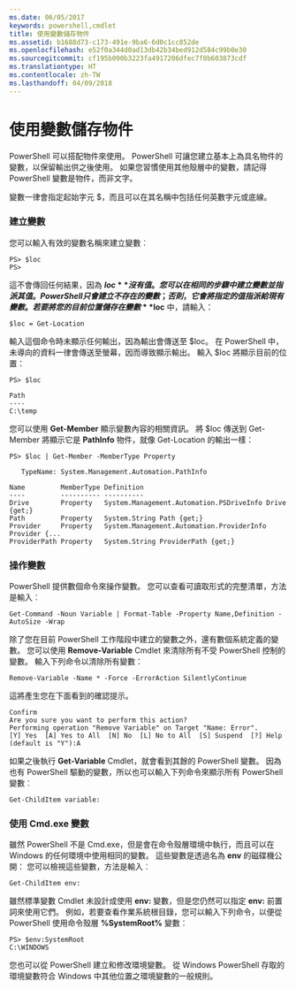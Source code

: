 ```yaml
---
ms.date: 06/05/2017
keywords: powershell,cmdlet
title: 使用變數儲存物件
ms.assetid: b1688d73-c173-491e-9ba6-6d0c1cc852de
ms.openlocfilehash: e52f0a344d0ad13db42b34bed912d584c99b0e30
ms.sourcegitcommit: cf195b090b3223fa4917206dfec7f0b603873cdf
ms.translationtype: HT
ms.contentlocale: zh-TW
ms.lasthandoff: 04/09/2018
---
```

# <a name="using-variables-to-store-objects"></a>使用變數儲存物件
PowerShell 可以搭配物件來使用。 PowerShell 可讓您建立基本上為具名物件的變數，以保留輸出供之後使用。 如果您習慣使用其他殼層中的變數，請記得 PowerShell 變數是物件，而非文字。

變數一律會指定起始字元 $，而且可以在其名稱中包括任何英數字元或底線。

### <a name="creating-a-variable"></a>建立變數
您可以輸入有效的變數名稱來建立變數︰

```
PS> $loc
PS>
```

這不會傳回任何結果，因為 **$loc** 沒有值。 您可以在相同的步驟中建立變數並指派其值。 PowerShell 只會建立不存在的變數；否則，它會將指定的值指派給現有變數。 若要將您的目前位置儲存在變數 **$loc** 中，請輸入：

```
$loc = Get-Location
```

輸入這個命令時未顯示任何輸出，因為輸出會傳送至 $loc。 在 PowerShell 中，未導向的資料一律會傳送至螢幕，因而導致顯示輸出。 輸入 $loc 將顯示目前的位置：

```
PS> $loc

Path
----
C:\temp
```

您可以使用 **Get-Member** 顯示變數內容的相關資訊。 將 $loc 傳送到 Get-Member 將顯示它是 **PathInfo** 物件，就像 Get-Location 的輸出一樣：

```
PS> $loc | Get-Member -MemberType Property

   TypeName: System.Management.Automation.PathInfo

Name         MemberType Definition
----         ---------- ----------
Drive        Property   System.Management.Automation.PSDriveInfo Drive {get;}
Path         Property   System.String Path {get;}
Provider     Property   System.Management.Automation.ProviderInfo Provider {...
ProviderPath Property   System.String ProviderPath {get;}
```

### <a name="manipulating-variables"></a>操作變數
PowerShell 提供數個命令來操作變數。 您可以查看可讀取形式的完整清單，方法是輸入︰

```
Get-Command -Noun Variable | Format-Table -Property Name,Definition -AutoSize -Wrap
```

除了您在目前 PowerShell 工作階段中建立的變數之外，還有數個系統定義的變數。 您可以使用 **Remove-Variable** Cmdlet 來清除所有不受 PowerShell 控制的變數。 輸入下列命令以清除所有變數：

```
Remove-Variable -Name * -Force -ErrorAction SilentlyContinue
```

這將產生您在下面看到的確認提示。

```
Confirm
Are you sure you want to perform this action?
Performing operation "Remove Variable" on Target "Name: Error".
[Y] Yes  [A] Yes to All  [N] No  [L] No to All  [S] Suspend  [?] Help
(default is "Y"):A
```

如果之後執行 **Get-Variable** Cmdlet，就會看到其餘的 PowerShell 變數。 因為也有 PowerShell 驅動的變數，所以也可以輸入下列命令來顯示所有 PowerShell 變數︰

```
Get-ChildItem variable:
```

### <a name="using-cmdexe-variables"></a>使用 Cmd.exe 變數
雖然 PowerShell 不是 Cmd.exe，但是會在命令殼層環境中執行，而且可以在 Windows 的任何環境中使用相同的變數。 這些變數是透過名為 **env** 的磁碟機公開： 您可以檢視這些變數，方法是輸入︰

```
Get-ChildItem env:
```

雖然標準變數 Cmdlet 未設計成使用 **env:** 變數，但是您仍然可以指定 **env:** 前置詞來使用它們。 例如，若要查看作業系統根目錄，您可以輸入下列命令，以便從 PowerShell 使用命令殼層 **%SystemRoot%** 變數︰

```
PS> $env:SystemRoot
C:\WINDOWS
```

您也可以從 PowerShell 建立和修改環境變數。 從 Windows PowerShell 存取的環境變數符合 Windows 中其他位置之環境變數的一般規則。